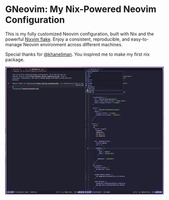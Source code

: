 # GNeovim: My Nix-Powered Neovim Configuration

This is my fully customized Neovim configuration, built with Nix and the
powerful [Nixvim flake](https://github.com/nix-community/nixvim). Enjoy a
consistent, reproducible, and easy-to-manage Neovim environment across different
machines.

Special thanks for [@khaneliman](https://github.com/khaneliman). You inspired me to make my first nix package.

![Screenshot](assets/screenshot.png)
